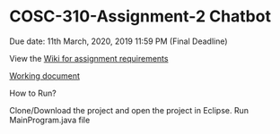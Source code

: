 # COSC-310-Assignment-2 Chatbot
Due date: 11th March, 2020, 2019 11:59 PM (Final Deadline)

View the [Wiki for assignment requirements](https://github.com/sealin-co/COSC-310-Assignment-2-Chatbot/wiki/Assignment-requirements)

[Working document](https://1drv.ms/w/s!Al825LNZqrRbgbgNXNS9FXlFFjmIFQ?e=COfpP5)

How to Run?

Clone/Download the project and open the project in Eclipse. Run MainProgram.java file 
